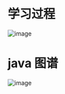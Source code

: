 # 学习过程
![image](https://user-images.githubusercontent.com/87599765/146699987-91c02fa9-968e-4687-8e20-69908d59a14a.png)

# java 图谱
![image](https://user-images.githubusercontent.com/87599765/146700465-c84d5e98-e3af-44b0-b096-3ad3f94e0331.png)
